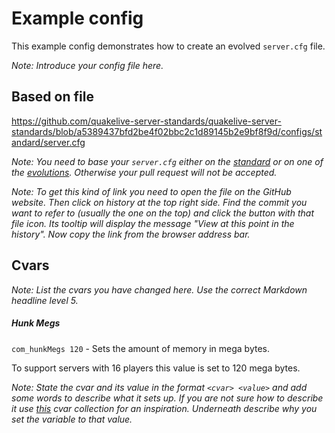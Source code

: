 # Example config

This example config demonstrates how to create an evolved `server.cfg` file.

*Note: Introduce your config file here.*

## Based on file

https://github.com/quakelive-server-standards/quakelive-server-standards/blob/a5389437bfd2be4f02bbc2c1d89145b2e9bf8f9d/configs/standard/server.cfg

*Note: You need to base your `server.cfg` either on the [standard](https://github.com/quakelive-server-standards/quakelive-server-standards/tree/master/configs/standard) or on one of the [evolutions](https://github.com/quakelive-server-standards/quakelive-server-standards/tree/master/configs/evolved). Otherwise your pull request will not be accepted.*

*Note: To get this kind of link you need to open the file on the GitHub website. Then click on history at the top right side. Find the commit you want to refer to (usually the one on the top) and click the button with that file icon. Its tooltip will display the message "View at this point in the history". Now copy the link from the browser address bar.*

## Cvars

*Note: List the cvars you have changed here. Use the correct Markdown headline level 5.*

##### Hunk Megs

`com_hunkMegs 120` - Sets the amount of memory in mega bytes.

To support servers with 16 players this value is set to 120 mega bytes.

*Note: State the cvar and its value in the format `<cvar> <value>` and add some words to describe what it sets up. If you are not sure how to describe it use [this](http://www.regurge.at/ql/) cvar collection for an inspiration. Underneath describe why you set the variable to that value.*